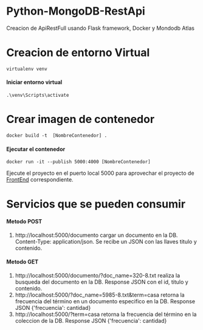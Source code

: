 # Python-MongoDB-RestApi
 Creacion de ApiRestFull usando Flask framework, Docker y Mondodb Atlas
 
# Creacion de entorno Virtual

`virtualenv venv`

#### Iniciar entorno virtual
`.\venv\Scripts\activate`

# Crear imagen de contenedor
`docker build -t  [NombreContenedor] .`

#### Ejecutar el contenedor
`docker run -it --publish 5000:4000 [NombreContenedor]`

Ejecute el proyecto en el puerto local 5000 para aprovechar el proyecto de [FrontEnd](https://github.com/AldemarRamirez/FronEnd-Challenge) correspondiente.

# Servicios que se pueden consumir 
#### Metodo POST
1. http://localhost:5000/documento cargar un documento en la DB. Content-Type: application/json. Se recibe un JSON con las llaves titulo y contenido.
#### Metodo GET
1. http://localhost:5000/documento/?doc_name=320-8.txt realiza la busqueda del documento en la DB. Response JSON con el id, titulo y contenido.
2. http://localhost:5000/?doc_name=5985-8.txt&term=casa retorna la frecuencia del término en un documento especifico en la DB. Response JSON {'frecuencia': cantidad}
3. http://localhost:5000/?term=casa retorna la frecuencia del término en la coleccion de la DB. Response JSON {'frecuencia': cantidad}
